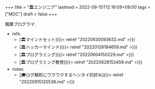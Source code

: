 +++
title = "🏛エンジニア"
lastmod = 2022-09-15T12:19:09+09:00
tags = ["MOC"]
draft = false
+++

職業プログラマ.

-   refs.
    -   [🏛マインドセット]({{< relref "20220630093632.md" >}})
    -   [🏛ハッカーマインド]({{< relref "20220128184659.md" >}})
    -   [🏛プログラミング]({{< relref "20220604150229.md" >}})
    -   [🏛プログラミング教育]({{< relref "20220628153459.md" >}})
-   notes.
    -   [🎓ログ解析にワクワクするヘンタイ的好み]({{< relref "20220915120538.md" >}})

